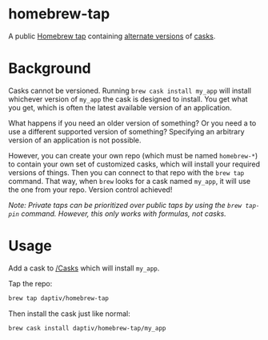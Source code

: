 # homebrew-tap
A public [Homebrew tap](https://docs.brew.sh/Taps) containing [alternate versions](https://github.com/Homebrew/homebrew-cask-versions) of [casks](https://caskroom.io/).

# Background
Casks cannot be versioned.  Running `brew cask install my_app` will install whichever version of `my_app` the cask is designed to install.  You get what you get, which is often the latest available version of an application.

What happens if you need an older version of something?  Or you need a to use a different supported version of something?  Specifying an arbitrary version of an application is not possible.

However, you can create your own repo (which must be named `homebrew-*`) to contain your own set of customized casks, which will install your required versions of things.  Then you can connect to that repo with the `brew tap` command.  That way, when `brew` looks for a cask named `my_app`, it will use the one from your repo.  Version control achieved!

*Note: Private taps can be prioritized over public taps by using the `brew tap-pin` command.  However, this only works with formulas, not casks.*

# Usage
Add a cask to [/Casks](/Casks) which will install `my_app`.

Tap the repo:
```bash
brew tap daptiv/homebrew-tap
```

Then install the cask just like normal:
```bash
brew cask install daptiv/homebrew-tap/my_app
```
